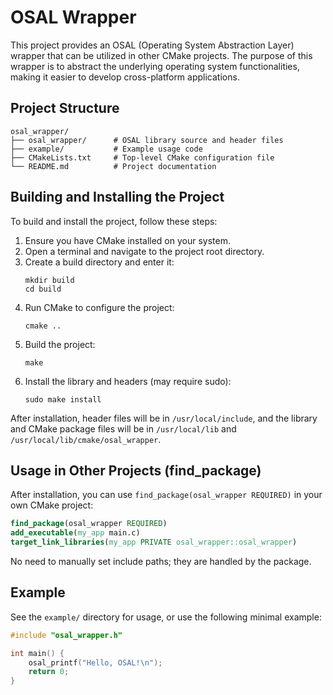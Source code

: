 # OSAL Wrapper

This project provides an OSAL (Operating System Abstraction Layer) wrapper that can be utilized in other CMake projects. The purpose of this wrapper is to abstract the underlying operating system functionalities, making it easier to develop cross-platform applications.

## Project Structure

```
osal_wrapper/
├── osal_wrapper/      # OSAL library source and header files
├── example/           # Example usage code
├── CMakeLists.txt     # Top-level CMake configuration file
└── README.md          # Project documentation
```

## Building and Installing the Project

To build and install the project, follow these steps:

1. Ensure you have CMake installed on your system.
2. Open a terminal and navigate to the project root directory.
3. Create a build directory and enter it:
   ```
   mkdir build
   cd build
   ```
4. Run CMake to configure the project:
   ```
   cmake ..
   ```
5. Build the project:
   ```
   make
   ```
6. Install the library and headers (may require sudo):
   ```
   sudo make install
   ```

After installation, header files will be in `/usr/local/include`, and the library and CMake package files will be in `/usr/local/lib` and `/usr/local/lib/cmake/osal_wrapper`.

## Usage in Other Projects (find_package)

After installation, you can use `find_package(osal_wrapper REQUIRED)` in your own CMake project:

```cmake
find_package(osal_wrapper REQUIRED)
add_executable(my_app main.c)
target_link_libraries(my_app PRIVATE osal_wrapper::osal_wrapper)
```

No need to manually set include paths; they are handled by the package.

## Example

See the `example/` directory for usage, or use the following minimal example:

```c
#include "osal_wrapper.h"

int main() {
    osal_printf("Hello, OSAL!\n");
    return 0;
}
```
